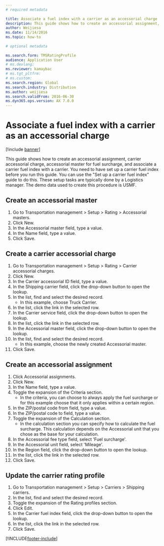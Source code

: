 ```yaml
--- 
# required metadata 
 
title: Associate a fuel index with a carrier as an accessorial charge
description: This guide shows how to create an accessorial assignment, carrier accessorial charge, accessorial master for fuel surcharge, and associate a carrier fuel index with a carrier. 
author: Weijiesa
ms.date: 11/14/2016
ms.topic: how-to 
 
# optional metadata 
 
ms.search.form: TMSRatingProfile
audience: Application User 
# ms.devlang:  
ms.reviewer: kamaybac
# ms.tgt_pltfrm:  
# ms.custom:  
ms.search.region: Global
ms.search.industry: Distribution
ms.author: weijiesa
ms.search.validFrom: 2016-06-30 
ms.dyn365.ops.version: AX 7.0.0 
---
```

# Associate a fuel index with a carrier as an accessorial charge

[!include [banner](../../includes/banner.md)]

This guide shows how to create an accessorial assignment, carrier accessorial charge, accessorial master for fuel surcharge, and associate a carrier fuel index with a carrier. You need to have set up a carrier fuel index before you run this guide. You can use the "Set up a carrier fuel index" guide to do this. These setup tasks are typically done by a Logistics manager. The demo data used to create this procedure is USMF.


## Create an accessorial master
1. Go to Transportation management > Setup > Rating > Accessorial masters.
2. Click New.
3. In the Accessorial master field, type a value.
4. In the Name field, type a value.
5. Click Save.

## Create a carrier accessorial charge
1. Go to Transportation management > Setup > Rating > Carrier accessorial charges.
2. Click New.
3. In the Carrier accessorial ID field, type a value.
4. In the Shipping carrier field, click the drop-down button to open the lookup.
5. In the list, find and select the desired record.
    * In this example, choose Truck Carrier.  
6. In the list, click the link in the selected row.
7. In the Carrier service field, click the drop-down button to open the lookup.
8. In the list, click the link in the selected row.
9. In the Accessorial master field, click the drop-down button to open the lookup.
10. In the list, find and select the desired record.
    * In this example, choose the newly created Accessorial master.  
11. Click Save.

## Create an accessorial assignment
1. Click Accessorial assignments.
2. Click New.
3. In the Name field, type a value.
4. Toggle the expansion of the Criteria section.
    * In the criteria, you can choose to always apply the fuel surcharge or for this example choose that it only applies within a certain region.  
5. In the ZIP/postal code from field, type a value.
6. In the ZIP/postal code to field, type a value.
7. Toggle the expansion of the Calculation section.
    * In the calculation section you can specify how to calculate the fuel surcharge. This calculation depends on the Accessorial unit that you chose as the base for your calculation.  
8. In the Accessorial fee type field, select 'Fuel surcharge'.
9. In the Accessorial unit field, select 'Mileage'.
10. In the Region field, click the drop-down button to open the lookup.
11. In the list, click the link in the selected row.
12. Click Save.

## Update the carrier rating profile
1. Go to Transportation management > Setup > Carriers > Shipping carriers.
2. In the list, find and select the desired record.
3. Toggle the expansion of the Rating profiles section.
4. Click Edit.
5. In the Carrier fuel index field, click the drop-down button to open the lookup.
6. In the list, click the link in the selected row.
7. Click Save.



[!INCLUDE[footer-include](../../../includes/footer-banner.md)]
